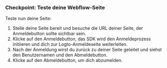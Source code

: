 ### Checkpoint: Teste deine Webflow-Seite

Teste nun deine Seite:

1. Stelle deine Seite bereit und besuche die URL deiner Seite, der Anmeldebutton sollte sichtbar sein.
2. Klicke auf den Anmeldebutton, das SDK wird den Anmeldeprozess initiieren und dich zur Logto-Anmeldeseite weiterleiten.
3. Nach der Anmeldung wirst du zurück zu deiner Seite geleitet und siehst den Benutzernamen und den Abmeldebutton.
4. Klicke auf den Abmeldebutton, um dich abzumelden.
